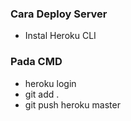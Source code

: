 ### Cara Deploy Server

* Instal Heroku CLI

### Pada CMD
* heroku login
* git add .
* git push heroku master
